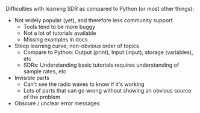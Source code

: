 Difficulties with learning SDR as compared to Python (or most other things):

- Not widely popular (yet), and therefore less community support
  - Tools tend to be more buggy
  - Not a lot of tutorials available
  - Missing examples in docs
- Steep learning curve; non-obvious order of topics
  - Compare to Python: Output (print), Input (input), storage (variables), etc
  - SDRs: Understanding basic tutorials requires understanding of sample rates, etc
- Invisible parts
  - Can't see the radio waves to know if it's working
  - Lots of parts that can go wrong without showing an obvious source of the problem
- Obscure / unclear error messages 
